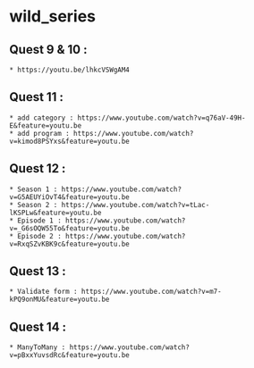 # wild_series

## Quest 9 & 10 :
    * https://youtu.be/lhkcVSWgAM4

## Quest 11 : 
    * add category : https://www.youtube.com/watch?v=q76aV-49H-E&feature=youtu.be
    * add program : https://www.youtube.com/watch?v=kimod8PSYxs&feature=youtu.be
    
## Quest 12 :
    * Season 1 : https://www.youtube.com/watch?v=G5AEUYiOvT4&feature=youtu.be
    * Season 2 : https://www.youtube.com/watch?v=tLac-lKSPLw&feature=youtu.be
    * Episode 1 : https://www.youtube.com/watch?v=_G6sOQW55To&feature=youtu.be
    * Episode 2 : https://www.youtube.com/watch?v=RxqSZvKBK9c&feature=youtu.be

## Quest 13 :
    * Validate form : https://www.youtube.com/watch?v=m7-kPQ9onMU&feature=youtu.be

## Quest 14 :
    * ManyToMany : https://www.youtube.com/watch?v=pBxxYuvsdRc&feature=youtu.be